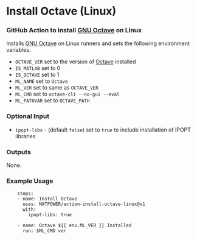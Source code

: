 Install Octave (Linux)
======================

### GitHub Action to install [GNU Octave][1] on Linux

Installs [GNU Octave][1] on Linux runners and sets the following environment
variables.
- `OCTAVE_VER` set to the version of [Octave][1] installed
- `IS_MATLAB` set to 0
- `IS_OCTAVE` set to 1
- `ML_NAME` set to `Octave`
- `ML_VER` set to same as `OCTAVE_VER`
- `ML_CMD` set to `octave-cli --no-gui --eval`
- `ML_PATHVAR` set to `OCTAVE_PATH`

### Optional Input

- `ipopt-libs` - (default `false`) set to `true` to include installation
  of IPOPT libraries

### Outputs

None.

### Example Usage
```
    steps:
    - name: Install Octave
      uses: MATPOWER/action-install-octave-linux@v1
      with:
        ipopt-libs: true

    - name: Octave ${{ env.ML_VER }} Installed
      run: $ML_CMD ver
```

[1]: https://octave.org
